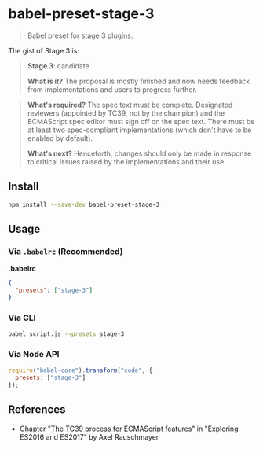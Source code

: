 # babel-preset-stage-3

> Babel preset for stage 3 plugins.

The gist of Stage 3 is:

> **Stage 3**: candidate
>
> **What is it?** The proposal is mostly finished and now needs feedback from implementations and users to progress further.

> **What's required?** The spec text must be complete. Designated reviewers (appointed by TC39, not by the champion) and the ECMAScript spec editor must sign off on the spec text. There must be at least two spec-compliant implementations (which don't have to be enabled by default).
>
> **What's next?** Henceforth, changes should only be made in response to critical issues raised by the implementations and their use.



## Install

```sh
npm install --save-dev babel-preset-stage-3
```

## Usage

### Via `.babelrc` (Recommended)

**.babelrc**

```json
{
  "presets": ["stage-3"]
}
```

### Via CLI

```sh
babel script.js --presets stage-3
```

### Via Node API

```javascript
require("babel-core").transform("code", {
  presets: ["stage-3"]
});
```

## References

- Chapter "[The TC39 process for ECMAScript features](http://exploringjs.com/es2016-es2017/ch_tc39-process.html)" in "Exploring ES2016 and ES2017" by Axel Rauschmayer

